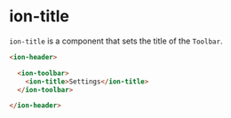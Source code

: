 ---
---
# ion-title

`ion-title` is a component that sets the title of the `Toolbar`.

```html
<ion-header>

  <ion-toolbar>
    <ion-title>Settings</ion-title>
  </ion-toolbar>

</ion-header>
```


